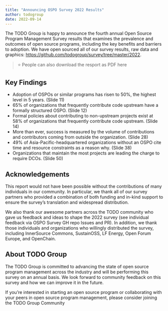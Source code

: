 ```yaml
---
title: "Announcing OSPO Survey 2022 Results"
author: todogroup
date: 2022-09-14
---
```


The TODO Group is happy to announce the fourth annual Open Source Program Management Survey results that examines the prevalence 
and outcomes of open source programs, including the key benefits and barriers to adoption. We have open sourced all of our survey 
results, raw data and graphics: https://github.com/todogroup/survey/tree/master/2022.

> ⭐️ People can also download the resport as PDF here

## Key Findings

* Adoption of OSPOs or similar programs has risen to 50%, the highest level in 5 years. (Slide 11)
* 65% of organizations that frequently contribute code upstream have a formally
structured OSPO. (Slide 12)
* Formal policies about contributing to non-upstream projects exist at 58% of organizations that frequently contribute code upstream. (Slide 14)
* More than ever, success is measured by the volume of contributions and contributors coming from outside the organization. (Slide 28)
* 49% of Asia-Pacific-headquartered organizations without an OSPO cite time and
resource constraints as a reason why. (Slide 38)
* Organizations that maintain the most projects are leading the charge to require
DCOs. (Slide 50)


## Acknowledgements

This report would not have been possible without the contributions of many individuals in our community. In particular, we thank all of our survey 
partners who provided a combination of both funding and in-kind support to ensure the survey’s translation and widespread distribution.

We also thank our awesome partners across the TODO community who gave us feedback and ideas to shape the 2022 survey (see individual feedback via OSPO Survey GH repo Issues and PR). 
In addition, we thank those individuals and organizations who willingly distributed the survey, including InnerSource Commons, SustainOSS, LF Energy, 
Open Forum Europe, and OpenChain.

## About TODO Group

The TODO Group is committed to advancing the state of open source program management across the industry and will be performing this survey on an annual basis. 
We look forward to community feedback on this survey and how we can improve it in the future.

If you’re interested in starting an open source program or collaborating with your peers in open source program management, please consider joining the TODO Group Community
 
 
